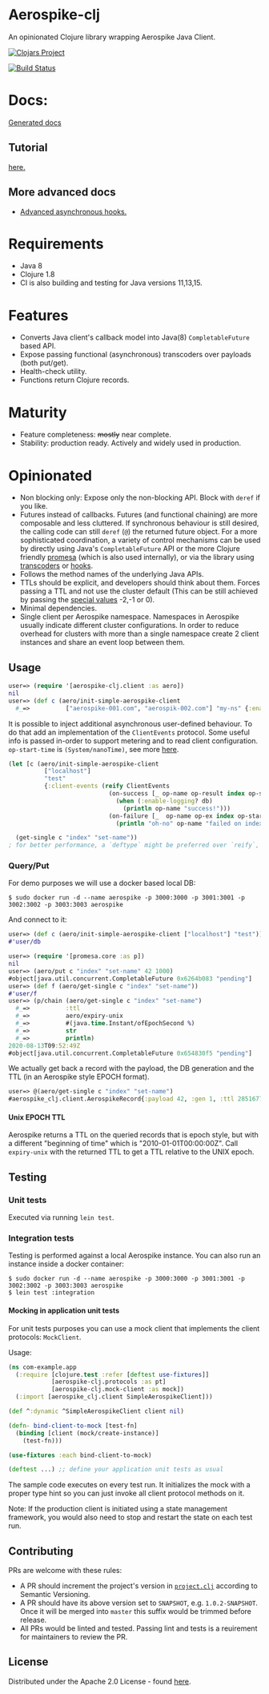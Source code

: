 # Aerospike-clj

An opinionated Clojure library wrapping Aerospike Java Client.

[![Clojars Project](https://img.shields.io/clojars/v/com.appsflyer/aerospike-clj.svg)](https://clojars.org/com.appsflyer/aerospike-clj)

[![Build Status](https://img.shields.io/github/workflow/status/AppsFlyer/aerospike-clj/Push%20CI%20-%20master?event=push&branch=master&label=build%20%26%20test)](https://github.com/AppsFlyer/aerospike-clj/actions)
# Docs:
[Generated docs](https://appsflyer.github.io/aerospike-clj/)

## Tutorial
[here.](https://appsflyer.github.io/aerospike-clj/tutorial.html)
## More advanced docs
* [Advanced asynchronous hooks.](https://appsflyer.github.io/aerospike-clj/advanced-async-hooks.html)

# Requirements
- Java 8
- Clojure 1.8
- CI is also building and testing for Java versions 11,13,15.

# Features
- Converts Java client's callback model into Java(8) `CompletableFuture` based API.
- Expose passing functional (asynchronous) transcoders over payloads (both put/get).
- Health-check utility.
- Functions return Clojure records.

# Maturity
- Feature completeness: ~~mostly~~ near complete.
- Stability: production ready. Actively and widely used in production.

# Opinionated
- Non blocking only: Expose only the non-blocking API. Block with `deref` if you like.
- Futures instead of callbacks. Futures (and functional chaining) are more composable and less cluttered.
If synchronous behaviour is still desired, the calling code can still `deref` (`@`) the returned future object.
For a more sophisticated coordination, a variety of control mechanisms can be used by directly using Java's
`CompletableFuture` API or the more Clojure friendly [promesa](https://github.com/funcool/promesa) (which is also used internally),
or via the library using [transcoders](https://appsflyer.github.io/aerospike-clj/index.html) or
[hooks](https://appsflyer.github.io/aerospike-clj/advanced-async-hooks.html).
- Follows the method names of the underlying Java APIs.
- TTLs should be explicit, and developers should think about them. Forces passing a TTL and not use the cluster default
(This can be still achieved by passing the [special values](https://www.aerospike.com/apidocs/java/com/aerospike/client/policy/WritePolicy.html#expiration) -2,-1 or 0).
- Minimal dependencies.
- Single client per Aerospike namespace. Namespaces in Aerospike usually indicate different cluster configurations.
In order to reduce overhead for clusters with more than a single namespace create 2 client instances and share an event
loop between them.

## Usage

```clojure
user=> (require '[aerospike-clj.client :as aero])
nil
user=> (def c (aero/init-simple-aerospike-client
  #_=>          ["aerospike-001.com", "aerospik-002.com"] "my-ns" {:enable-logging true}))
```

It is possible to inject additional asynchronous user-defined behaviour. To do that add an implementation of  the
`ClientEvents` protocol.
Some useful info is passed in-order to support metering and to read client configuration. `op-start-time` is
`(System/nanoTime)`, see more [here](https://appsflyer.github.io/aerospike-clj/advanced-async-hooks.html).

```clojure
(let [c (aero/init-simple-aerospike-client
          ["localhost"]
          "test"
          {:client-events (reify ClientEvents
                            (on-success [_ op-name op-result index op-start-time db]
                              (when (:enable-logging? db)
                                (println op-name "success!")))
                            (on-failure [_  op-name op-ex index op-start-time db]
                              (println "oh-no" op-name "failed on index" index)))})]

  (get-single c "index" "set-name"))
; for better performance, a `deftype` might be preferred over `reify`, if possible.
```

### Query/Put
For demo purposes we will use a docker based local DB:
```shell
$ sudo docker run -d --name aerospike -p 3000:3000 -p 3001:3001 -p 3002:3002 -p 3003:3003 aerospike
```
And connect to it:
```clojure
user=> (def c (aero/init-simple-aerospike-client ["localhost"] "test"))
#'user/db
```

```clojure
user=> (require '[promesa.core :as p])
nil
user=> (aero/put c "index" "set-name" 42 1000)
#object[java.util.concurrent.CompletableFuture 0x6264b083 "pending"]
user=> (def f (aero/get-single c "index" "set-name"))
#'user/f
user=> (p/chain (aero/get-single c "index" "set-name")
  #_=>          :ttl
  #_=>          aero/expiry-unix
  #_=>          #(java.time.Instant/ofEpochSecond %)
  #_=>          str
  #_=>          println)
2020-08-13T09:52:49Z
#object[java.util.concurrent.CompletableFuture 0x654830f5 "pending"]
```
We actually get back a record with the payload, the DB generation and the TTL (in an Aerospike style EPOCH format).
```clojure
user=> @(aero/get-single c "index" "set-name")
#aerospike_clj.client.AerospikeRecord{:payload 42, :gen 1, :ttl 285167713}
```

#### Unix EPOCH TTL
Aerospike returns a TTL on the queried records that is epoch style, but with a different "beginning of time" which is "2010-01-01T00:00:00Z".
Call `expiry-unix` with the returned TTL to get a TTL relative to the UNIX epoch.

## Testing
### Unit tests
Executed via running `lein test`.

### Integration tests
Testing is performed against a local Aerospike instance. You can also run an instance inside a docker container:

```shell
$ sudo docker run -d --name aerospike -p 3000:3000 -p 3001:3001 -p 3002:3002 -p 3003:3003 aerospike
$ lein test :integration
```

#### Mocking in application unit tests
For unit tests purposes you can use a mock client that implements the client protocols: `MockClient`.

Usage:

```clojure
(ns com-example.app 
  (:require [clojure.test :refer [deftest use-fixtures]]
            [aerospike-clj.protocols :as pt]
            [aerospike-clj.mock-client :as mock])
  (:import [aerospike_clj.client SimpleAerospikeClient]))

(def ^:dynamic ^SimpleAerospikeClient client nil)

(defn- bind-client-to-mock [test-fn]
  (binding [client (mock/create-instance)]
    (test-fn)))

(use-fixtures :each bind-client-to-mock)

(deftest ...) ;; define your application unit tests as usual
```

The sample code executes on every test run. It initializes the mock with a proper type hint
so you can just invoke all client protocol methods on it.

Note: If the production client is initiated using a state management framework,
you would also need to stop and restart the state on each test run.


## Contributing
PRs are welcome with these rules:
* A PR should increment the project's version in [`project.clj`](project.clj) according
to Semantic Versioning.
* A PR should have its above version set to `SNAPSHOT`, e.g. `1.0.2-SNAPSHOT`.
Once it will be merged into `master` this suffix would be trimmed before release.
* All PRs would be linted and tested. Passing lint and tests is a reuirement for
maintainers to review the PR.

## License

Distributed under the Apache 2.0 License - found [here](https://github.com/AppsFlyer/aerospike-clj/blob/master/LICENSE).
